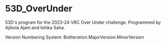 # 53D_OverUnder
53D's program for the 2023-24 VRC Over Under challenge.
Programmed by Ajibola Ajani and Ishika Saha.

Version Numbering System: BotIteration.MajorVersion.MinorVersion